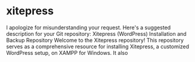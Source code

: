 # xitepress
 I apologize for misunderstanding your request. Here's a suggested description for your Git repository:  Xitepress (WordPress) Installation and Backup Repository Welcome to the Xitepress repository! This repository serves as a comprehensive resource for installing Xitepress, a customized WordPress setup, on XAMPP for Windows. It also 
